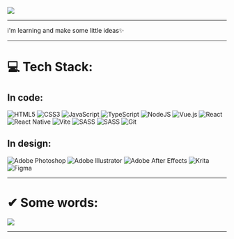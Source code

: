 [![](https://visitcount.itsvg.in/api?id=NEKO&icon=6&color=11)](https://visitcount.itsvg.in)

---

i'm learning and make some little ideas✨ 

---

# 💻 Tech Stack:
## In code:
![HTML5](https://img.shields.io/badge/html5-%23E34F26.svg?style=for-the-badge&logo=html5&logoColor=white) ![CSS3](https://img.shields.io/badge/css3-%231572B6.svg?style=for-the-badge&logo=css3&logoColor=white) ![JavaScript](https://img.shields.io/badge/javascript-%23323330.svg?style=for-the-badge&logo=javascript&logoColor=%23F7DF1E) ![TypeScript](https://img.shields.io/badge/typescript-%23007ACC.svg?style=for-the-badge&logo=typescript&logoColor=white) ![NodeJS](https://img.shields.io/badge/node.js-6DA55F?style=for-the-badge&logo=node.js&logoColor=white)  ![Vue.js](https://img.shields.io/badge/vue.js-%2335495e.svg?style=for-the-badge&logo=vuedotjs&logoColor=%234FC08D)  ![React](https://img.shields.io/badge/react-%2320232a.svg?style=for-the-badge&logo=react&logoColor=%2361DAFB) ![React Native](https://img.shields.io/badge/react_native-%2320232a.svg?style=for-the-badge&logo=react&logoColor=%2361DAFB) ![Vite](https://img.shields.io/badge/vite-%23646CFF.svg?style=for-the-badge&logo=vite&logoColor=white) ![SASS](https://img.shields.io/badge/SASS-hotpink.svg?style=for-the-badge&logo=SASS&logoColor=white) ![SASS](https://img.shields.io/badge/Tailwind-0C1D31.svg?style=for-the-badge&logo=TailwindCSS&logoColor=38BDF8) ![Git](https://img.shields.io/badge/git-%23F05033.svg?style=for-the-badge&logo=git&logoColor=white)
## In design:
![Adobe Photoshop](https://img.shields.io/badge/Adobe%20Photoshop-2A94E2.svg?style=for-the-badge&logo=Adobe%20Photoshop&logoColor=white) ![Adobe Illustrator](https://img.shields.io/badge/adobe%20illustrator-%23FF9A00.svg?style=for-the-badge&logo=adobe%20illustrator&logoColor=white) ![Adobe After Effects](https://img.shields.io/badge/Adobe%20After%20Effects-9999FF.svg?style=for-the-badge&logo=Adobe%20After%20Effects&logoColor=white) ![Krita](https://img.shields.io/badge/Krita-203759?style=for-the-badge&logo=krita&logoColor=EEF37B) ![Figma](https://img.shields.io/badge/figma-%23F24E1E.svg?style=for-the-badge&logo=figma&logoColor=white) 

---

# ✔ Some words:
![](https://quotes-github-readme.vercel.app/api?type=horizontal&theme=dark)

---

<!-- # 💻 My current project: -->



<!-- Proudly created with GPRM ( https://gprm.itsvg.in ) -->
